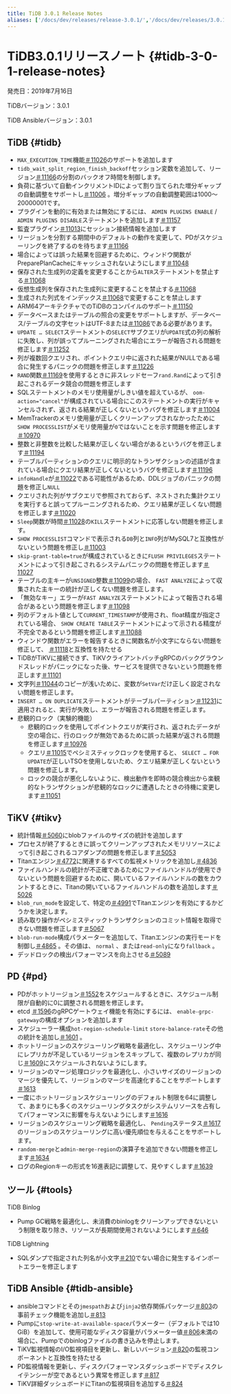 ```yaml
---
title: TiDB 3.0.1 Release Notes
aliases: ['/docs/dev/releases/release-3.0.1/','/docs/dev/releases/3.0.1/']
---
```


# TiDB3.0.1リリースノート {#tidb-3-0-1-release-notes}

発売日：2019年7月16日

TiDBバージョン：3.0.1

TiDB Ansibleバージョン：3.0.1

## TiDB {#tidb}

-   `MAX_EXECUTION_TIME`機能[＃11026](https://github.com/pingcap/tidb/pull/11026)のサポートを追加します
-   `tidb_wait_split_region_finish_backoff`セッション変数を追加して、リージョン[＃11166](https://github.com/pingcap/tidb/pull/11166)の分割のバックオフ時間を制御します。
-   負荷に基づいて自動インクリメントIDによって割り当てられた増分ギャップの自動調整をサポートし[＃11006](https://github.com/pingcap/tidb/pull/11006) 。増分ギャップの自動調整範囲は1000〜20000001です。
-   プラグインを動的に有効または無効にするには、 `ADMIN PLUGINS ENABLE` / `ADMIN PLUGINS DISABLE`ステートメントを追加します[＃11157](https://github.com/pingcap/tidb/pull/11157)
-   監査プラグイン[＃11013](https://github.com/pingcap/tidb/pull/11013)にセッション接続情報を追加します
-   リージョンを分割する期間中のデフォルトの動作を変更して、PDがスケジューリングを終了するのを待ちます[＃11166](https://github.com/pingcap/tidb/pull/11166)
-   場合によっては誤った結果を回避するために、ウィンドウ関数がPreparePlanCacheにキャッシュされないようにします[＃11048](https://github.com/pingcap/tidb/pull/11048)
-   保存された生成列の定義を変更することから`ALTER`ステートメントを禁止する[＃11068](https://github.com/pingcap/tidb/pull/11068)
-   仮想生成列を保存された生成列に変更することを禁止する[＃11068](https://github.com/pingcap/tidb/pull/11068)
-   生成された列式をインデックス[＃11068](https://github.com/pingcap/tidb/pull/11068)で変更することを禁止します
-   ARM64アーキテクチャでのTiDBのコンパイルのサポート[＃11150](https://github.com/pingcap/tidb/pull/11150)
-   データベースまたはテーブルの照合の変更をサポートしますが、データベース/テーブルの文字セットはUTF-8または[＃11086](https://github.com/pingcap/tidb/pull/11086)である必要があります。
-   `UPDATE … SELECT`ステートメントの`SELECT`サブクエリが`UPDATE`式の列の解析に失敗し、列が誤ってプルーニングされた場合にエラーが報告される問題を修正します[＃11252](https://github.com/pingcap/tidb/pull/11252)
-   列が複数回クエリされ、ポイントクエリ中に返された結果がNULLである場合に発生するパニックの問題を修正します[＃11226](https://github.com/pingcap/tidb/pull/11226)
-   `RAND`関数[＃11169](https://github.com/pingcap/tidb/pull/11169)を使用するときに非スレッドセーフ`rand.Rand`によって引き起こされるデータ競合の問題を修正します
-   SQLステートメントのメモリ使用量がしきい値を超えているが、 `oom-action="cancel"`が構成されている場合にこのステートメントの実行がキャンセルされず、返される結果が正しくないというバグを修正します[＃11004](https://github.com/pingcap/tidb/pull/11004)
-   MemTrackerのメモリ使用量が正しくクリーンアップされなかったために`SHOW PROCESSLIST`がメモリ使用量が`0`ではないことを示す問題を修正します[＃10970](https://github.com/pingcap/tidb/pull/10970)
-   整数と非整数を比較した結果が正しくない場合があるというバグを修正します[＃11194](https://github.com/pingcap/tidb/pull/11194)
-   テーブルパーティションのクエリに明示的なトランザクションの述語が含まれている場合にクエリ結果が正しくないというバグを修正します[＃11196](https://github.com/pingcap/tidb/pull/11196)
-   `infoHandle`が[＃11022](https://github.com/pingcap/tidb/pull/11022)である可能性があるため、DDLジョブのパニックの問題を修正し`NULL`
-   クエリされた列がサブクエリで参照されておらず、ネストされた集計クエリを実行すると誤ってプルーニングされるため、クエリ結果が正しくない問題を修正します[＃11020](https://github.com/pingcap/tidb/pull/11020)
-   `Sleep`関数が時間[＃11028](https://github.com/pingcap/tidb/pull/11028)の`KILL`ステートメントに応答しない問題を修正します。
-   `SHOW PROCESSLIST`コマンドで表示される`DB`列と`INFO`列がMySQL7と互換性がないという問題を修正し[＃11003](https://github.com/pingcap/tidb/pull/11003)
-   `skip-grant-table=true`が構成されているときに`FLUSH PRIVILEGES`ステートメントによって引き起こされるシステムパニックの問題を修正します[＃11027](https://github.com/pingcap/tidb/pull/11027)
-   テーブルの主キーが`UNSIGNED`整数[＃11099](https://github.com/pingcap/tidb/pull/11099)の場合、 `FAST ANALYZE`によって収集された主キーの統計が正しくない問題を修正します。
-   「無効なキー」エラーが`FAST ANALYZE`ステートメントによって報告される場合があるという問題を修正します[＃11098](https://github.com/pingcap/tidb/pull/11098)
-   列のデフォルト値として`CURRENT_TIMESTAMP`が使用され、float精度が指定されている場合、 `SHOW CREATE TABLE`ステートメントによって示される精度が不完全であるという問題を修正します[＃11088](https://github.com/pingcap/tidb/pull/11088)
-   ウィンドウ関数がエラーを報告するときに関数名が小文字にならない問題を修正して、 [＃11118](https://github.com/pingcap/tidb/pull/11118)と互換性を持たせる
-   TiDBがTiKVに接続できず、TiKVクライアントバッチgRPCのバックグラウンドスレッドがパニックになった後、サービスを提供できないという問題を修正します[＃11101](https://github.com/pingcap/tidb/pull/11101)
-   文字列[＃11044](https://github.com/pingcap/tidb/pull/11044)のコピーが浅いために、変数が`SetVar`だけ正しく設定されない問題を修正します。
-   `INSERT … ON DUPLICATE`ステートメントがテーブルパーティション[＃11231](https://github.com/pingcap/tidb/pull/11231)に適用されると、実行が失敗し、エラーが報告される問題を修正します。
-   悲観的ロック（実験的機能）
    -   悲観的ロックを使用してポイントクエリが実行され、返されたデータが空の場合に、行のロックが無効であるために誤った結果が返される問題を修正します[＃10976](https://github.com/pingcap/tidb/pull/10976)
    -   クエリ[＃11015](https://github.com/pingcap/tidb/pull/11015)でペシミスティックロックを使用すると、 `SELECT … FOR UPDATE`が正しいTSOを使用しないため、クエリ結果が正しくないという問題を修正します。
    -   ロックの競合が悪化しないように、検出動作を即時の競合検出から楽観的なトランザクションが悲観的なロックに遭遇したときの待機に変更します[＃11051](https://github.com/pingcap/tidb/pull/11051)

## TiKV {#tikv}

-   統計情報[＃5060](https://github.com/tikv/tikv/pull/5060)にblobファイルのサイズの統計を追加します
-   プロセスが終了するときに誤ってクリーンアップされたメモリリソースによって引き起こされるコアダンプの問題を修正します[＃5053](https://github.com/tikv/tikv/pull/5053)
-   Titanエンジン[＃4772](https://github.com/tikv/tikv/pull/4772)に関連するすべての監視メトリックを追加し[＃4836](https://github.com/tikv/tikv/pull/4836)
-   ファイルハンドルの統計が不正確であるためにファイルハンドルが使用できないという問題を回避するために、開いているファイルハンドルの数をカウントするときに、Titanの開いているファイルハンドルの数を追加します[＃5026](https://github.com/tikv/tikv/pull/5026)
-   `blob_run_mode`を設定して、特定の[＃4991](https://github.com/tikv/tikv/pull/4991)でTitanエンジンを有効にするかどうかを決定します。
-   読み取り操作がペシミスティックトランザクションのコミット情報を取得できない問題を修正します[＃5067](https://github.com/tikv/tikv/pull/5067)
-   `blob-run-mode`構成パラメーターを追加して、Titanエンジンの実行モードを制御し[＃4865](https://github.com/tikv/tikv/pull/4865) 。その値は、 `normal` 、または`read-only`になり`fallback` 。
-   デッドロックの検出パフォーマンスを向上させる[＃5089](https://github.com/tikv/tikv/pull/5089)

## PD {#pd}

-   PDがホットリージョン[＃1552](https://github.com/pingcap/pd/pull/1552)をスケジュールするときに、スケジュール制限が自動的に0に調整される問題を修正します。
-   etcd [＃1596](https://github.com/pingcap/pd/pull/1596)のgRPCゲートウェイ機能を有効にするには、 `enable-grpc-gateway`の構成オプションを追加します
-   スケジューラー構成`hot-region-schedule-limit` `store-balance-rate`その他の統計を追加し[＃1601](https://github.com/pingcap/pd/pull/1601) 。
-   ホットリージョンのスケジューリング戦略を最適化し、スケジューリング中にレプリカが不足しているリージョンをスキップして、複数のレプリカが同じ[＃1609](https://github.com/pingcap/pd/pull/1609)にスケジュールされないようにします。
-   リージョンのマージ処理ロジックを最適化し、小さいサイズのリージョンのマージを優先して、リージョンのマージを高速化することをサポートします[＃1613](https://github.com/pingcap/pd/pull/1613)
-   一度にホットリージョンスケジューリングのデフォルト制限を64に調整して、あまりにも多くのスケジューリングタスクがシステムリソースを占有してパフォーマンスに影響を与えないようにします[＃1616](https://github.com/pingcap/pd/pull/1616)
-   リージョンのスケジューリング戦略を最適化し、 `Pending`ステータス[＃1617](https://github.com/pingcap/pd/pull/1617)のリージョンのスケジューリングに高い優先順位を与えることをサポートします。
-   `random-merge`と`admin-merge-region`の演算子を追加できない問題を修正します[＃1634](https://github.com/pingcap/pd/pull/1634)
-   ログのRegionキーの形式を16進表記に調整して、見やすくします[＃1639](https://github.com/pingcap/pd/pull/1639)

## ツール {#tools}

TiDB Binlog

-   Pump GC戦略を最適化し、未消費のbinlogをクリーンアップできないという制限を取り除き、リソースが長期間使用されないようにします[＃646](https://github.com/pingcap/tidb-binlog/pull/646)

TiDB Lightning

-   SQLダンプで指定された列名が小文字[＃210](https://github.com/pingcap/tidb-lightning/pull/210)でない場合に発生するインポートエラーを修正します

## TiDB Ansible {#tidb-ansible}

-   ansibleコマンドとその`jmespath`および`jinja2`依存関係パッケージ[＃803](https://github.com/pingcap/tidb-ansible/pull/803)の事前チェック機能を追加し[＃813](https://github.com/pingcap/tidb-ansible/pull/813)
-   Pumpに`stop-write-at-available-space`パラメーター（デフォルトでは10 GiB）を追加して、使用可能なディスク容量がパラメーター値[＃806](https://github.com/pingcap/tidb-ansible/pull/806)未満の場合に、Pumpでのbinlogファイルの書き込みを停止します。
-   TiKV監視情報のI/O監視項目を更新し、新しいバージョン[＃820](https://github.com/pingcap/tidb-ansible/pull/820)の監視コンポーネントと互換性を持たせる
-   PD監視情報を更新し、ディスクパフォーマンスダッシュボードでディスクレイテンシーが空であるという異常を修正します[＃817](https://github.com/pingcap/tidb-ansible/pull/817)
-   TiKV詳細ダッシュボードにTitanの監視項目を追加する[＃824](https://github.com/pingcap/tidb-ansible/pull/824)
